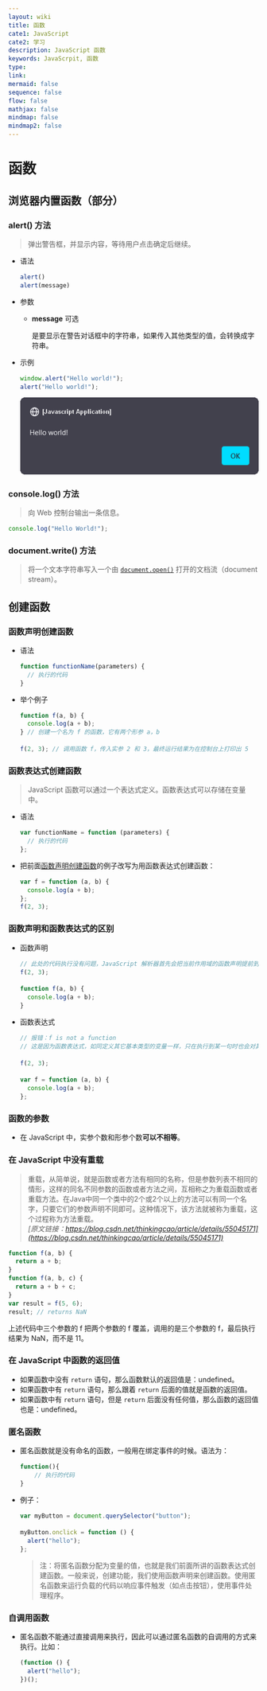 ```yaml
---
layout: wiki
title: 函数
cate1: JavaScript
cate2: 学习
description: JavaScript 函数
keywords: JavaScrpit, 函数
type:
link:
mermaid: false
sequence: false
flow: false
mathjax: false
mindmap: false
mindmap2: false
---
```


# 函数

## 浏览器内置函数（部分）

### alert() 方法

> 弹出警告框，并显示内容，等待用户点击确定后继续。

- 语法

  ```js
  alert()
  alert(message)
  ```

- 参数

  - **message** 可选

    是要显示在警告对话框中的字符串，如果传入其他类型的值，会转换成字符串。

- 示例

  ```js
  window.alert("Hello world!");
  alert("Hello world!");
  ```

  ![alert 弹窗：Hello World!](/images/wiki/alert-hello-world.png)

### console.log() 方法

> 向 Web 控制台输出一条信息。

```js
console.log("Hello World!");
```

### document.write() 方法

> 将一个文本字符串写入一个由 [`document.open()`](https://developer.mozilla.org/zh-CN/docs/Web/API/Document/open) 打开的文档流（document stream）。

## 创建函数

### 函数声明创建函数

- 语法

  ```js
  function functionName(parameters) {
    // 执行的代码
  }
  ```

- 举个例子

  ```js
  function f(a, b) {
    console.log(a + b);
  } // 创建一个名为 f 的函数，它有两个形参 a，b

  f(2, 3); // 调用函数 f，传入实参 2 和 3，最终运行结果为在控制台上打印出 5
  ```

### 函数表达式创建函数

> JavaScript 函数可以通过一个表达式定义。函数表达式可以存储在变量中。

- 语法

  ```js
  var functionName = function (parameters) {
    // 执行的代码
  };
  ```

- 把前面[函数声明创建函数](#函数声明创建函数)的例子改写为用函数表达式创建函数：

  ```js
  var f = function (a, b) {
    console.log(a + b);
  };
  f(2, 3);
  ```

### 函数声明和函数表达式的区别

- 函数声明

  ```js
  // 此处的代码执行没有问题，JavaScript 解析器首先会把当前作用域的函数声明提前到整个作用域的最前面。
  f(2, 3);
  
  function f(a, b) {
    console.log(a + b);
  }
  ```

- 函数表达式

  ```js
  // 报错：f is not a function
  // 这是因为函数表达式，如同定义其它基本类型的变量一样，只在执行到某一句时也会对其进行解析
  
  f(2, 3);
  
  var f = function (a, b) {
    console.log(a + b);
  };
  ```

### 函数的参数

- 在 JavaScript 中，实参个数和形参个数**可以不相等**。

### 在 JavaScript 中没有重载

> 重载，从简单说，就是函数或者方法有相同的名称，但是参数列表不相同的情形，这样的同名不同参数的函数或者方法之间，互相称之为重载函数或者重载方法。在Java中同一个类中的2个或2个以上的方法可以有同一个名字，只要它们的参数声明不同即可。这种情况下，该方法就被称为重载，这个过程称为方法重载。  
*[原文链接：https://blog.csdn.net/thinkingcao/article/details/55045171](https://blog.csdn.net/thinkingcao/article/details/55045171)*

```js
function f(a, b) {
  return a + b;
}
function f(a, b, c) {
  return a + b + c;
}
var result = f(5, 6);
result; // returns NaN
```

上述代码中三个参数的 f 把两个参数的 f 覆盖，调用的是三个参数的 f，最后执行结果为 NaN，而不是 11。

### 在 JavaScript 中函数的返回值

- 如果函数中没有 `return` 语句，那么函数默认的返回值是：undefined。
- 如果函数中有 `return` 语句，那么跟着 `return` 后面的值就是函数的返回值。
- 如果函数中有 `return` 语句，但是 `return` 后面没有任何值，那么函数的返回值也是：undefined。

### 匿名函数

- 匿名函数就是没有命名的函数，一般用在绑定事件的时候。语法为：

  ```js
  function(){
      // 执行的代码
  }
  ```

- 例子：

  ```js
  var myButton = document.querySelector("button");
  
  myButton.onclick = function () {
    alert("hello");
  };
  ```

  > 注：将匿名函数分配为变量的值，也就是我们前面所讲的函数表达式创建函数。一般来说，创建功能，我们使用函数声明来创建函数。使用匿名函数来运行负载的代码以响应事件触发（如点击按钮），使用事件处理程序。

### 自调用函数

- 匿名函数不能通过直接调用来执行，因此可以通过匿名函数的自调用的方式来执行。比如：

  ```js
  (function () {
    alert("hello");
  })();
  ```
